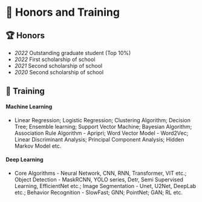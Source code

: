 # 🎯 Honors and Training
## 🏆 Honors

- *2022* Outstanding graduate student (Top 10%)
- *2022* First scholarship of school
- *2021* Second scholarship of school
- *2020* Second scholarship of school

## 🔧 Training
#### Machine Learning
- Linear Regression; Logistic Regression; Clustering Algorithm; Decision Tree; Ensemble learning; Support Vector Machine; Bayesian Algorithm; Association Rule Algorithm - Apripri; Word Vector Model - Word2Vec; Linear Discriminant Analysis; Principal Component Analysis; Hidden Markov Model etc.

#### Deep Learning
- Core Algorithms - Neural Network, CNN, RNN, Transformer, VIT etc.; Object Detection - MaskRCNN, YOLO series, Detr, Semi Supervised Learning, EfficientNet etc.; Image Segmentation - Unet, U2Net, DeepLab etc.; Behavior Recognition - SlowFast; GNN; PointNet; GAN; RL etc.